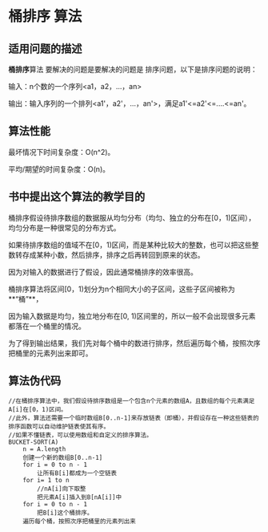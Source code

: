桶排序 算法
=======

适用问题的描述
----------------

**桶排序**算法 要解决的问题是要解决的问题是 排序问题，以下是排序问题的说明：

输入：n个数的一个序列<a1，a2，...，an>

输出：输入序列的一个排列<a1'，a2'，...，an'>，满足a1'<=a2'<=....<=an'。

算法性能
---------

最坏情况下时间复杂度：O(n^2)。

平均/期望的时间复杂度：O(n)。

书中提出这个算法的教学目的
-----------------------------

桶排序假设待排序数组的数据服从均匀分布（均匀、独立的分布在[0，1)区间），均匀分布是一种很常见的分布方式。

如果待排序数组的值域不在[0，1)区间，而是某种比较大的整数，也可以把这些整数转存成某种小数，然后排序，排序之后再转回到原来的状态。

因为对输入的数据进行了假设，因此通常桶排序的效率很高。

桶排序算法将区间[0，1)划分为n个相同大小的子区间，这些子区间被称为**“桶”**，

因为输入数据是均匀，独立地分布在[0, 1)区间里的，所以一般不会出现很多元素都落在一个桶里的情况。

为了得到输出结果，我们先对每个桶中的数进行排序，然后遍历每个桶，按照次序把桶里的元素列出来即可。

算法伪代码
-----------

```
//在桶排序算法中，我们假设待排序数组是一个包含n个元素的数组A，且数组的每个元素满足A[i]在[0，1)区间。
//此外，算法还需要一个临时数组B[0..n-1]来存放链表（即桶），并假设存在一种这些链表的排序函数可以自动维护链表使其有序。
//如果不懂链表，可以使用数组和自定义的排序算法。
BUCKET-SORT(A)
	n = A.length
	创建一个新的数组B[0..n-1]
	for i = 0 to n - 1
		让所有B[i]都成为一个空链表
	for i= 1 to n
		//nA[i]向下取整
		把元素A[i]插入到B[nA[i]]中
	for i = 0 to n - 1
		把B[i]这个桶排序。
	遍历每个桶，按照次序把桶里的元素列出来
```